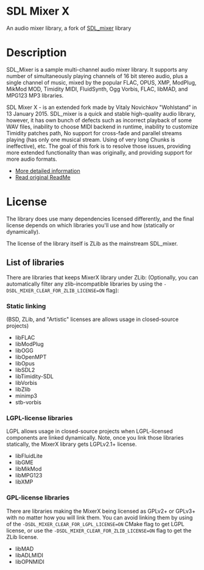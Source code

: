 # SDL Mixer X

An audio mixer library, a fork of [SDL_mixer](http://www.libsdl.org/projects/SDL_mixer/) library

# Description
SDL_Mixer is a sample multi-channel audio mixer library.
It supports any number of simultaneously playing channels of 16 bit stereo audio,
plus a single channel of music, mixed by the popular FLAC, OPUS, XMP, ModPlug,
MikMod MOD, Timidity MIDI, FluidSynth, Ogg Vorbis, FLAC, libMAD, and MPG123 MP3 libraries.

SDL Mixer X - is an extended fork made by Vitaly Novichkov "Wohlstand" in
13 January 2015. SDL_mixer is a quick and stable high-quality audio library,
however, it has own bunch of defects such as incorrect playback of some WAV files,
inability to choose MIDI backend in runtime, inability to customize Timidity patches path,
No support for cross-fade and parallel streams playing (has only one musical stream.
Using of very long Chunks is ineffective), etc. The goal of this fork is to resolve those
issues, providing more extended functionality than was originally,
and providing support for more audio formats.

* [More detailed information](docs/index.md)
* [Read original ReadMe](README.txt)


# License
The library does use many dependencies licensed differently, and the final license
depends on which libraries you'll use and how (statically or dynamically).

The license of the library itself is ZLib as the mainstream SDL_mixer.

## List of libraries
There are libraries that keeps MixerX library under ZLib:
(Optionally, you can automatically filter any zlib-incompatible libraries by using
the `-DSDL_MIXER_CLEAR_FOR_ZLIB_LICENSE=ON` flag):

### Static linking
(BSD, ZLib, and "Artistic" licenses are allows usage in closed-source projects)
* libFLAC
* libModPlug
* libOGG
* libOpenMPT
* libOpus
* libSDL2
* libTimidity-SDL
* libVorbis
* libZlib
* minimp3
* stb-vorbis

### LGPL-license libraries
LGPL allows usage in closed-source projects when LGPL-licensed components are linked dynamically.
Note, once you link those libraries statically, the MixerX library gets LGPLv2.1+ license.
* libFluidLite
* libGME
* libMikMod
* libMPG123
* libXMP

### GPL-license libraries
There are libraries making the MixerX being licensed as GPLv2+ or GPLv3+ with no matter
how you will link them. You can avoid linking them by using of the `-DSDL_MIXER_CLEAR_FOR_LGPL_LICENSE=ON`
CMake flag to get LGPL license, or use the `-DSDL_MIXER_CLEAR_FOR_ZLIB_LICENSE=ON` flag
to get the ZLib license.
* libMAD
* libADLMIDI
* libOPNMIDI
